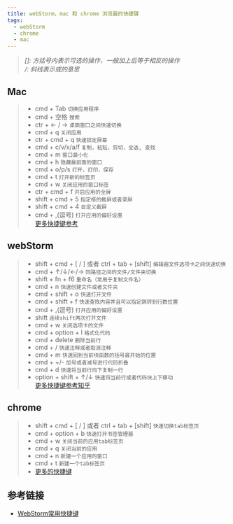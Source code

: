 ```yaml
---
title: webStorm，mac 和 chrome 浏览器的快捷键
tags:
  - webStorm
  - chrome
  - mac
---
```


> *[]: 方括号内表示可选的操作，一般加上后等于相反的操作*  
> */: 斜线表示或的意思*

## Mac
> - cmd + Tab `切换应用程序`
> - cmd + 空格 `搜索`
> - ctr + <- / -> `桌面窗口之间快速切换` 
> - cmd + q `关闭应用`
> - ctr + cmd + q `快速锁定屏幕`
> - cmd + c/v/x/a/f `复制，粘贴，剪切，全选, 查找` 
> - cmd + m `窗口最小化`
> - cmd + h `隐藏最前面的窗口`
> - cmd + o/p/s `打开，打印，保存`
> - cmd + t `打开新的标签页`
> - cmd + w `关闭应用的窗口标签`
> - ctr + cmd + f `开启应用的全屏`
> - shift + cmd + 5 `指定框的截屏或者录屏`
> - shift + cmd + 4 `自定义截屏`
> - cmd + ,(逗号) `打开应用的偏好设置`  
> [更多快捷键参考](https://support.apple.com/zh-cn/HT201236)

## webStorm
> - shift + cmd + [ / ] 或者 ctrl + tab + [shift] `编辑器文件选项卡之间快速切换`
> - cmd + ↑/↓/←/→ `同路径之间的文件/文件夹切换`
> - shift + fn + f6 `重命名（常用于复制文件名）`
> - cmd + n `快速创建文件或者文件夹`
> - cmd + shift + o `快速打开文件`
> - cmd + shift + f `快速查找内容并且可以指定跳转到行数位置`
> - cmd + ,(逗号) `打开应用的偏好设置`
> - shift `连续shift两次打开文件`
> - cmd + w `关闭选项卡的文件`
> - cmd + option + l `格式化代码`
> - cmd + delete `删除当前行`
> - cmd + / `快速注释或者取消注释`
> - cmd + m `快速回到当前块函数的括号最开始的位置`
> - cmd + +/- `加号或者减号进行代码折叠`
> - cmd + d `快速将当前行向下复制一行`
> - option + shift + ↑/↓ `快速将当前行或者代码块上下移动`  
> [更多快捷键参考知乎](https://zhuanlan.zhihu.com/p/407614835)


## chrome
> - shift + cmd + [ / ] 或者 ctrl + tab + [shift] `快速切换tab标签页`
> - cmd + option + b `快速打开书签管理器`
> - cmd + w `关闭当前的应用tab标签页`
> - cmd + q `关闭当前的应用`
> - cmd + n `新建一个应用的窗口`
> - cmd + t `新建一个tab标签页`  
> - [更多的快捷键](https://www.cnblogs.com/s496987839/p/5068015.html)

## 参考链接

- [WebStorm常用快捷键](https://www.cnblogs.com/gkl2013/p/7201589.html)
